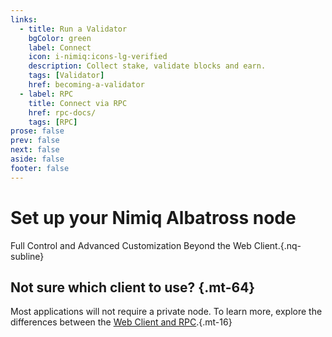 ```yaml
---
links:
  - title: Run a Validator
    bgColor: green
    label: Connect
    icon: i-nimiq:icons-lg-verified
    description: Collect stake, validate blocks and earn.
    tags: [Validator]
    href: becoming-a-validator
  - label: RPC
    title: Connect via RPC
    href: rpc-docs/
    tags: [RPC]
prose: false
prev: false
next: false
aside: false
footer: false
---
```


<HeadsUp />

# Set up your Nimiq Albatross node

Full Control and Advanced Customization Beyond the Web Client.{.nq-subline}

<Tags :tags="$frontmatter.links.map(l => l.tags).filter(Boolean).flat()" mt-24 />
<Grid :items="$frontmatter.links" mt-64 />

## Not sure which client to use? {.mt-64}

Most applications will not require a private node. To learn more, explore the differences between the [Web Client and RPC](/build/web-client-rpc.md).{.mt-16}
